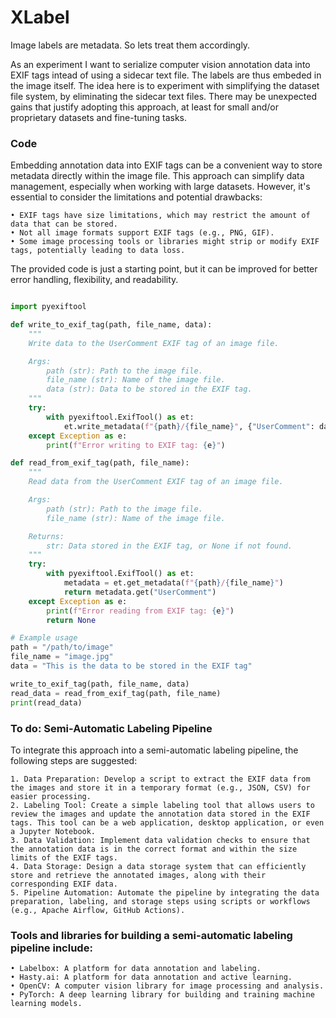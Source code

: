 # XLabel
Image labels are metadata. So lets treat them accordingly.

As an experiment I want to serialize computer vision annotation data into EXIF tags intead of using a sidecar text file. The labels are thus embeded in the image itself. The idea here is to experiment with simplifying the dataset file system, by eliminating the sidecar text files. There may be unexpected gains that justify adopting this approach, at least for small and/or proprietary datasets and fine-tuning tasks. 

### Code

Embedding annotation data into EXIF tags can be a convenient way to store metadata directly within the image file. This approach can simplify data management, especially when working with large datasets. However, it's essential to consider the limitations and potential drawbacks:

    • EXIF tags have size limitations, which may restrict the amount of data that can be stored. 
    • Not all image formats support EXIF tags (e.g., PNG, GIF). 
    • Some image processing tools or libraries might strip or modify EXIF tags, potentially leading to data loss. 
    
The provided code is just a starting point, but it can be improved for better error handling, flexibility, and readability.

```python

import pyexiftool

def write_to_exif_tag(path, file_name, data):
    """
    Write data to the UserComment EXIF tag of an image file.

    Args:
        path (str): Path to the image file.
        file_name (str): Name of the image file.
        data (str): Data to be stored in the EXIF tag.
    """
    try:
        with pyexiftool.ExifTool() as et:
            et.write_metadata(f"{path}/{file_name}", {"UserComment": data})
    except Exception as e:
        print(f"Error writing to EXIF tag: {e}")

def read_from_exif_tag(path, file_name):
    """
    Read data from the UserComment EXIF tag of an image file.

    Args:
        path (str): Path to the image file.
        file_name (str): Name of the image file.

    Returns:
        str: Data stored in the EXIF tag, or None if not found.
    """
    try:
        with pyexiftool.ExifTool() as et:
            metadata = et.get_metadata(f"{path}/{file_name}")
            return metadata.get("UserComment")
    except Exception as e:
        print(f"Error reading from EXIF tag: {e}")
        return None

# Example usage
path = "/path/to/image"
file_name = "image.jpg"
data = "This is the data to be stored in the EXIF tag"

write_to_exif_tag(path, file_name, data)
read_data = read_from_exif_tag(path, file_name)
print(read_data)
```
### To do: Semi-Automatic Labeling Pipeline

To integrate this approach into a semi-automatic labeling pipeline, the following steps are suggested:

    1. Data Preparation: Develop a script to extract the EXIF data from the images and store it in a temporary format (e.g., JSON, CSV) for easier processing. 
    2. Labeling Tool: Create a simple labeling tool that allows users to review the images and update the annotation data stored in the EXIF tags. This tool can be a web application, desktop application, or even a Jupyter Notebook. 
    3. Data Validation: Implement data validation checks to ensure that the annotation data is in the correct format and within the size limits of the EXIF tags. 
    4. Data Storage: Design a data storage system that can efficiently store and retrieve the annotated images, along with their corresponding EXIF data. 
    5. Pipeline Automation: Automate the pipeline by integrating the data preparation, labeling, and storage steps using scripts or workflows (e.g., Apache Airflow, GitHub Actions).
    
### Tools and libraries for building a semi-automatic labeling pipeline include:

    • Labelbox: A platform for data annotation and labeling. 
    • Hasty.ai: A platform for data annotation and active learning. 
    • OpenCV: A computer vision library for image processing and analysis. 
    • PyTorch: A deep learning library for building and training machine learning models. 

